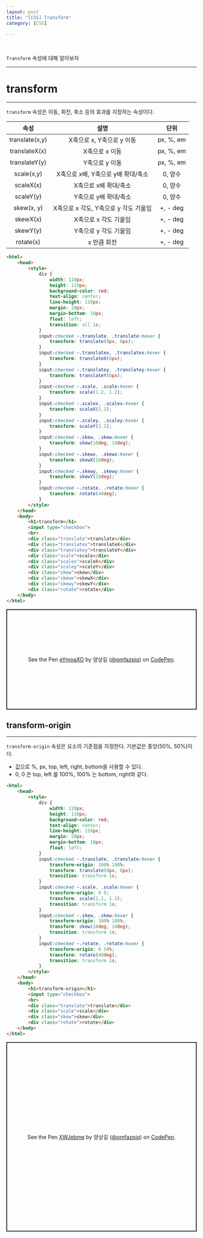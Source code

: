 ```yaml
---
layout: post
title: "[CSS] Transform"
category: [CSS]

---
```

<br>

`Transform` 속성에 대해 알아보자
<!-- more -->

<hr>


# transform
---
`transform` 속성은 이동, 회전, 축소 등의 효과를 지정하는 속성이다.

|속성|설명|단위|
|:---:|:---:|:---:|
|translate(x,y)|X축으로 x, Y축으로 y 이동|px, %, em|
|translateX(x)|X축으로 x 이동|px, %, em|
|translateY(y)|Y축으로 y 이동|px, %, em|
|scale(x,y)|X축으로 x배, Y축으로 y배 확대/축소|0, 양수|
|scaleX(x)|X축으로 x배 확대/축소|0, 양수|
|scaleY(y)|Y축으로 y배 확대/축소|0, 양수|
|skew(x, y)|X축으로 x 각도, Y축으로 y 각도 기울임|+, - deg|
|skewX(x)|X축으로 x 각도 기울임|+, - deg|
|skewY(y)|Y축으로 y 각도 기울임|+, - deg|
|rotate(x)|x 만큼 회전|+, - deg|

```html
<html>
    <head>
        <style>
            div {
                width: 110px;
                height: 110px;
                background-color: red;
                text-align: center;
                line-height: 110px;
                margin: 20px;
                margin-bottom: 10px;
                float: left;
                transition: all 1s;
            }
            input:checked ~.translate, .translate:hover {
                transform: translate(8px, 8px);
            }
            input:checked ~.translatex, .translatex:hover {
                transform: translateX(8px);
            }
            input:checked ~.translatey, .translatey:hover {
                transform: translateY(8px);
            }
            input:checked ~.scale, .scale:hover {
                transform: scale(1.2, 1.2);
            }
            input:checked ~.scalex, .scalex:hover {
                transform: scaleX(1.2);
            }
            input:checked ~.scaley, .scaley:hover {
                transform: scaleY(1.2);
            }
            input:checked ~.skew, .skew:hover {
                transform: skew(10deg, 10deg);
            }
            input:checked ~.skewx, .skewx:hover {
                transform: skewX(10deg);
            }
            input:checked ~.skewy, .skewy:hover {
                transform: skewY(10deg);
            }
            input:checked ~.rotate, .rotate:hover {
                transform: rotate(40deg);
            }
        </style>
    </head>
    <body>
        <h1>transform</h1>
        <input type="checkbox">
        <br>
        <div class="translate">translate</div>
        <div class="translatex">translateX</div>
        <div class="translatey">translateY</div>
        <div class="scale">scale</div>
        <div class="scalex">scaleX</div>
        <div class="scaley">scaleY</div>
        <div class="skew">skew</div>
        <div class="skewx">skewX</div>
        <div class="skewy">skewY</div>
        <div class="rotate">rotate</div>
    </body>
</html>
```
<p class="codepen" data-height="265" data-theme-id="default" data-default-tab="result" data-user="omfazpiq" data-slug-hash="eYmoaXO" style="height: 265px; box-sizing: border-box; display: flex; align-items: center; justify-content: center; border: 2px solid; margin: 1em 0; padding: 1em;" data-pen-title="eYmoaXO">
  <span>See the Pen <a href="https://codepen.io/omfazpiq/pen/eYmoaXO">
  eYmoaXO</a> by 양상길 (<a href="https://codepen.io/omfazpiq">@omfazpiq</a>)
  on <a href="https://codepen.io">CodePen</a>.</span>
</p>
<script async src="https://static.codepen.io/assets/embed/ei.js"></script>

## transform-origin
---
`transform-origin` 속성은 요소의 기준점을 지정한다. 기본값은 중앙(50%, 50%)이다.
- 값으로 %, px, top, left, right, bottom을 사용할 수 있다.
- 0, 0 은 top, left 를 100%, 100% 는 bottom, right와 같다.


```html
<html>
    <head>
        <style>
            div {
                width: 110px;
                height: 110px;
                background-color: red;
                text-align: center;
                line-height: 110px;
                margin: 20px;
                margin-bottom: 10px;
                float: left;
            }
            input:checked ~.translate, .translate:hover {
                transform-origin: 100% 100%;
                transform: translate(8px, 8px);
                transition: transform 1s;
            }
            input:checked ~.scale, .scale:hover {
                transform-origin: 0 0;
                transform: scale(1.2, 1.2);
                transition: transform 1s;
            }
            input:checked ~.skew, .skew:hover {
                transform-origin: 100% 100%;
                transform: skew(10deg, 10deg);
                transition: transform 1s;
            }
            input:checked ~.rotate, .rotate:hover {
                transform-origin: 0 50%;
                transform: rotate(40deg);
                transition: transform 1s;
            }
        </style>
    </head>
    <body>
        <h1>transform-origin</h1>
        <input type="checkbox">
        <br>
        <div class="translate">translate</div>
        <div class="scale">scale</div>
        <div class="skew">skew</div>
        <div class="rotate">rotate</div>
    </body>
</html>
```
<p class="codepen" data-height="500" data-theme-id="default" data-default-tab="result" data-user="omfazpiq" data-slug-hash="XWJebme" style="height: 500px; box-sizing: border-box; display: flex; align-items: center; justify-content: center; border: 2px solid; margin: 1em 0; padding: 1em;" data-pen-title="XWJebme">
  <span>See the Pen <a href="https://codepen.io/omfazpiq/pen/XWJebme">
  XWJebme</a> by 양상길 (<a href="https://codepen.io/omfazpiq">@omfazpiq</a>)
  on <a href="https://codepen.io">CodePen</a>.</span>
</p>
<script async src="https://static.codepen.io/assets/embed/ei.js"></script>